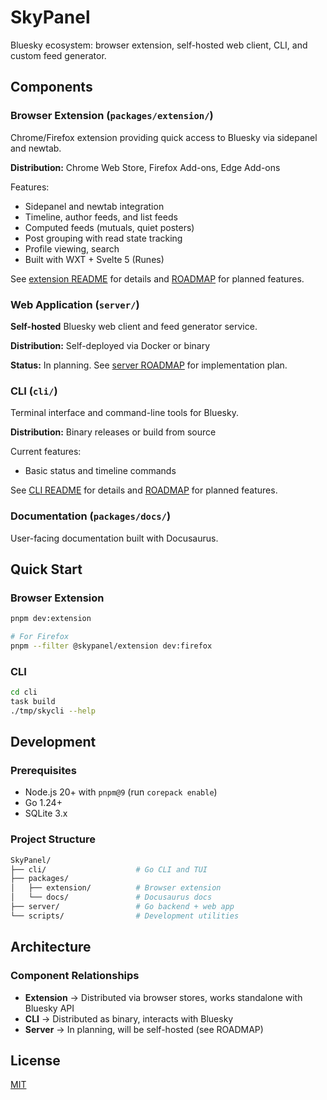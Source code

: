 # SkyPanel

Bluesky ecosystem: browser extension, self-hosted web client, CLI, and custom feed generator.

## Components

### Browser Extension (`packages/extension/`)

Chrome/Firefox extension providing quick access to Bluesky via sidepanel and newtab.

**Distribution:** Chrome Web Store, Firefox Add-ons, Edge Add-ons

Features:

- Sidepanel and newtab integration
- Timeline, author feeds, and list feeds
- Computed feeds (mutuals, quiet posters)
- Post grouping with read state tracking
- Profile viewing, search
- Built with WXT + Svelte 5 (Runes)

See [extension README](./packages/extension/README.md) for details and [ROADMAP](./packages/extension/ROADMAP.md) for planned features.

### Web Application (`server/`)

**Self-hosted** Bluesky web client and feed generator service.

**Distribution:** Self-deployed via Docker or binary

**Status:** In planning. See [server ROADMAP](./server/ROADMAP.md) for implementation plan.

### CLI (`cli/`)

Terminal interface and command-line tools for Bluesky.

**Distribution:** Binary releases or build from source

Current features:

- Basic status and timeline commands

See [CLI README](./cli/README.md) for details and [ROADMAP](./ROADMAP.md) for planned features.

### Documentation (`packages/docs/`)

User-facing documentation built with Docusaurus.

## Quick Start

### Browser Extension

```sh
pnpm dev:extension

# For Firefox
pnpm --filter @skypanel/extension dev:firefox
```

### CLI

```sh
cd cli
task build
./tmp/skycli --help
```

## Development

### Prerequisites

- Node.js 20+ with `pnpm@9` (run `corepack enable`)
- Go 1.24+
- SQLite 3.x

### Project Structure

```sh
SkyPanel/
├── cli/                    # Go CLI and TUI
├── packages/
│   ├── extension/          # Browser extension
│   └── docs/               # Docusaurus docs
├── server/                 # Go backend + web app
└── scripts/                # Development utilities
```

## Architecture

### Component Relationships

- **Extension** → Distributed via browser stores, works standalone with Bluesky API
- **CLI** → Distributed as binary, interacts with Bluesky
- **Server** → In planning, will be self-hosted (see ROADMAP)

## License

[MIT](https://opensource.org/license/mit)
